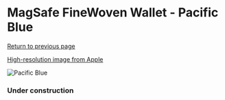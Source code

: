 # MagSafe FineWoven Wallet - Pacific Blue

[Return to previous page](/wallet)

[High-resolution image from Apple](https://store.storeimages.cdn-apple.com/8756/as-images.apple.com/is/MT263?wid=4500&hei=4500&fmt=png)

<div style="width: 384px"><img src="/everysource/MT263.png" alt="Pacific Blue"></div>

### Under construction
